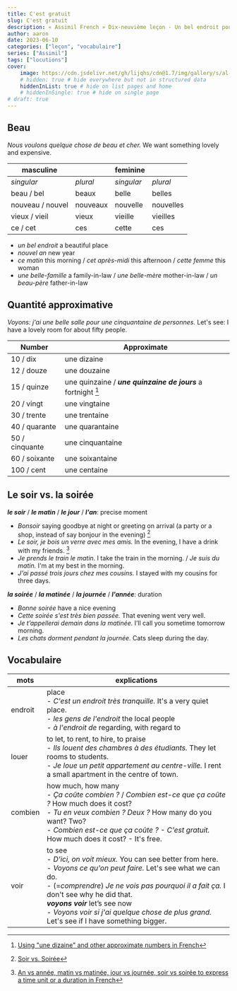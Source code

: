```yaml
---
title: C'est gratuit
slug: C'est gratuit
description: « Assimil French » Dix-neuvième leçon - Un bel endroit pour une fête
author: aaron
date: 2023-06-10
categories: ["leçon", "vocabulaire"]
series: ["Assimil"]
tags: ["locutions"]
cover: 
    image: https://cdn.jsdelivr.net/gh/lijqhs/cdn@1.7/img/gallery/s/al-elmes-ULHxWq8reao-unsplash.jpg
    # hidden: true # hide everywhere but not in structured data
    hiddenInList: true # hide on list pages and home
    # hiddenInSingle: true # hide on single page
# draft: true
---
```


## Beau

*Nous voulons quelque chose de beau et cher.* We want something lovely and expensive. 

| masculine | | feminine | |
| -- | -- | -- | -- |
| *singular* | *plural* | *singular* | *plural* |
| beau / bel | beaux | belle | belles |
| nouveau / nouvel | nouveaux | nouvelle | nouvelles |
| vieux / vieil | vieux | vieille | vieilles |
| ce / cet | ces | cette | ces |

- *un bel endroit* a beautiful place
- *nouvel an* new year
- *ce matin* this morning / *cet après-midi* this afternoon / *cette femme* this woman
- *une belle-famille* a family-in-law / *une belle-mère* mother-in-law / *un beau-père* father-in-law

## Quantité approximative

*Voyons: j'ai une belle salle pour une cinquantaine de personnes.* Let's see: I have a lovely room for about fifty people.

| Number | Approximate |
| -- | -- |
| 10 / dix | une dizaine |
| 12 / douze | une douzaine |
| 15 / quinze | une quinzaine / ***une quinzaine de jours*** a fortnight [^1] |
| 20 / vingt | une vingtaine |
| 30 / trente | une trentaine |
| 40 / quarante | une quarantaine |
| 50 / cinquante | une cinquantaine |
| 60 / soixante | une soixantaine |
| 100 / cent | une centaine |

[^1]: [Using "une dizaine" and other approximate numbers in French](https://french.kwiziq.com/revision/grammar/how-to-make-approximate-numbers-such-as-une-dizaine-ten-or-so)


## Le soir vs. la soirée

***le soir*** / ***le matin*** / ***le jour*** / ***l'an***: precise moment
- *Bonsoir* saying goodbye at night or greeting on arrival (a party or a shop, instead of say bonjour in the evening) [^2]
- *Le soir, je bois un verre avec mes amis.* In the evening, I have a drink with my friends. [^3]
- *Je prends le train le matin.* I take the train in the morning. / *Je suis du matin.* I'm at my best in the morning.
- *J'ai passé trois jours chez mes cousins.* I stayed with my cousins for three days.

***la soirée*** / ***la matinée*** / ***la journée*** / ***l'année***: duration
- *Bonne soirée* have a nice evening
- *Cette soirée s'est très bien passée.* That evening went very well.
- *Je t’appellerai demain dans la matinée.* I’ll call you sometime tomorrow morning.
- *Les chats dorment pendant la journée.* Cats sleep during the day.

[^2]: [Soir vs. Soirée](https://www.reddit.com/r/learnfrench/comments/14ab14q/comment/jobvg0a/?utm_source=share&utm_medium=web2x&context=3)
[^3]: [An vs année, matin vs matinée, jour vs journée, soir vs soirée to express a time unit or a duration in French](https://french.kwiziq.com/revision/grammar/when-to-use-an-annee-matin-matinee-jour-journee-soir-soiree-time-unit-vs-duration)

## Vocabulaire

| mots | explications |
| ---- | ---- | 
| endroit | place </br> - *C'est un endroit très tranquille.* It's a very quiet place. </br> - *les gens de l'endroit* the local people </br> - *à l'endroit de* regarding, with regard to |
| louer | to let, to rent, to hire, to praise </br> - *Ils louent des chambres à des étudiants.* They let rooms to students. </br> - *Je loue un petit appartement au centre-ville.* I rent a small apartment in the centre of town. |
| combien | how much, how many </br> - *Ça coûte combien ?* / *Combien est-ce que ça coûte ?* How much does it cost? </br> - *Tu en veux combien ? Deux ?* How many do you want? Two? </br> - *Combien est-ce que ça coûte ? - C'est gratuit.* How much does it cost? - It's free. |
| voir | to see </br> - *D'ici, on voit mieux.* You can see better from here. </br> - *Voyons ce qu'on peut faire.* Let's see what we can do. </br> - (=*comprendre*) *Je ne vois pas pourquoi il a fait ça.* I don't see why he did that. </br> ***voyons voir*** let’s see now </br> - *Voyons voir si j'ai quelque chose de plus grand.* Let's see if I have something bigger. |
